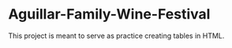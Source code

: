 # Aguillar-Family-Wine-Festival
This project is meant to serve as practice creating tables in HTML.
